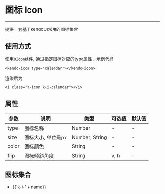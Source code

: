 <script>
  var iconList = require('../icon.json')

  export default {
    data () {
      return {
        icons: iconList
      }
    }
  }
</script>
<style lang="less">
.container {
  ul.icon-list {
    overflow: hidden;
    list-style: none;
    padding: 0;
    border: solid 1px #eaeefb;
    border-radius: 4px;
  }

  .icon-list li {
    float: left;
    width: 16.66%;
    text-align: center;
    height: 120px;
    line-height: 120px;
    color: #666;
    font-size: 13px;
    transition: color .15s linear;

    border-right: 1px solid #eee;
    border-bottom: 1px solid #eee;
    margin-right: -1px;
    margin-bottom: -1px;

    &::after {
      display: inline-block;
      content: "";
      height: 100%;
      vertical-align: middle
    }

    span {
      display: inline-block;
      line-height: normal;
      vertical-align: middle;
      color: #99a9bf;
    }
    
    i {
      display: block;
      font-size: 32px;
      margin-bottom: 15px;
      color: #606266;
      width: auto;
      height: auto;
    }
    
    .icon-name {
      display: inline-block;
      padding: 0 3px;
      height: 1em;
      color: #606266;
    }
    
    &:hover {
      color: rgb(92, 182, 255);
    }
  }
}
</style>
# 图标 Icon

---
提供一套基于kendoUI常用的图标集合

## 使用方式

使用`OIcon`组件, 通过指定图标对应的type属性，示例代码

    <kendo-icon type="calendar"></kendo-icon>

渲染后为

    <i class="k-icon k-i-calendar"></i>

## 属性

| 参数      | 说明          | 类型      | 可选值                           | 默认值  |
|---------- |-------------- |---------- |--------------------------------  |-------- |
| type | 图标名称 | Number | - | - |
| size | 图标大小, 单位是px | Number, String | - | - |
| color | 图标颜色 | String | - | - |
| flip | 图标倾斜角度 | String | v, h | - |

## 图标集合

<ul class="icon-list">
  <li v-for="name in icons" :key="name">
    <span>
      <kendo-icon :type="name"></kendo-icon>
      <span class="icon-name">{{'k-i-' + name}}</span>
    </span>
  </li>
</ul>


